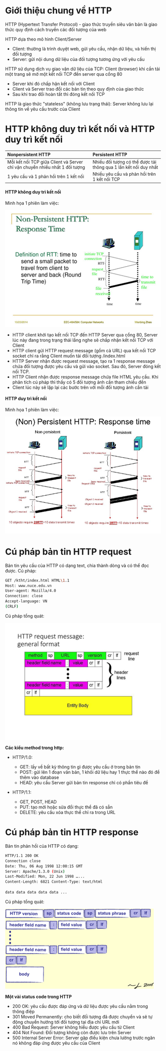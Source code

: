 # Giới thiệu chung về HTTP

HTTP (Hypertext Transfer Protocol) - giao thức truyền siêu văn bản là giao thức quy định cách truyền các đối tượng của web 

HTTP dựa theo mô hình Client/Server
- Client: thường là trình duyệt web, gửi yêu cầu, nhận dữ liệu, và hiển thị đối tượng
- Server: gửi nội dung dữ liệu của đối tượng tương ứng với yêu cầu

HTTP sử dụng dịch vụ giao vận dữ liệu của TCP: Client (browser) khi cần tải một trang sẽ mở một kết nối TCP đến server qua cổng 80
- Server khi đó chấp hận kết nối với Client 
- Client và Server trao đổi các bản tin theo quy định của giao thức 
- Sau khi trao đổi hoàn tất thì đóng kết nối TCP

HTTP là giao thức "stateless" (không lưu trạng thái): Server không lưu lại thông tin về yêu cầu trước của Client

# HTTP không duy trì kết nối và HTTP duy trì kết nối

|Nonpersistent HTTP|Persistent HTTP|
|:-|:-|
|Mỗi kết nối TCP giữa Client và Server chỉ vận chuyển nhiều nhất 1 đối tượng|Nhiều đối tượng có thể được tải thông qua 1 lần kết nối duy nhất|
|1 yêu cầu và 1 phản hồi trên 1 kết nối|Nhiều yêu cầu và phản hồi trên 1 kết nối TCP|

#### HTTP không duy trì kết nối

Minh họa 1 phiên làm việc:

![](../images/nonpersistent_http.jpg)

- HTTP client khởi tạo kết nối TCP đến HTTP Server qua cổng 80, Server lúc này đang trong trạng thái lắng nghe sẽ chấp nhận kết nối TCP với Client
- HTTP client gửi HTTP request message (gồm cả URL) qua kết nối TCP socket chỉ ra rằng Client muốn tải đối tượng /index.html
- HTTP Server nhận được request message, tạo ra 1 response message chứa đối tượng được yêu cầu và gửi vào socket. Sau đó, Server đóng kết nối TCP.
- HTTP Client nhận được response message chứa file HTML yêu cầu. Khi phân tích cú pháp thì thấy có 5 đối tượng ảnh cần tham chiếu đến
- Client lúc này sẽ lặp lại các bước trên với mỗi đối tượng ảnh cần tải

#### HTTP duy trì kết nối

Minh họa 1 phiên làm việc:

![](../images/persistent_http.jpg)

# Cú pháp bản tin HTTP request

Bản tin yêu cầu của HTTP có dạng text, chia thành dòng và có thể đọc được. Cú pháp:

```sh
GET /ktht/index.html HTML\1.1
Host: www.nuce.edu.vn
User-agent: Mozilla/4.0
Connection: close
Accept-language: VN
(CRLF)
```

Cú pháp tổng quát:

![](../images/http_request_format.jpg)

**Các kiểu method trong http:**
- HTTP/1.0:
   - GET: lấy về bất kỳ thông tin gì được yêu cầu ở trong bản tin
   - POST: gửi lên 1 đoạn văn bản, 1 khối dữ liệu hay 1 thực thể nào đó để thêm vào database
   - HEAD: yêu cầu Server gửi bản tin response chỉ có phần tiêu đề

- HTTP/1.1:
   - GET, POST, HEAD
   - PUT: tạo mới hoặc sửa đổi thực thể đã có sẵn
   - DELETE: yêu cầu xóa thực thể chỉ ra trong URL

# Cú pháp bản tin HTTP response

Bản tin phản hồi của HTTP có dạng:

```sh
HTTP/1.1 200 OK
Connection close
Date: Thu, 06 Aug 1998 12:00:15 GMT
Server: Apache/1.3.0 (Unix)
Last-Modified: Mon, 22 Jun 1998 …...
Content-Length: 6821 Content-Type: text/html

data data data data data ...
```

Cú pháp tổng quát:

![](../images/http_response_format.png)

**Một vài status code trong HTTP**
- 200 OK: yêu cầu được đáp ứng và dữ liệu được yêu cầu nằm trong thông điệp
- 301 Moved Permanently: cho biết đối tượng đã được chuyển và sẽ tự động chuyển hướng tới đối tượng tại địa chỉ URL mới
- 400 Bad Request: Server không hiểu được yêu cầu từ Client
- 404 Not Found: Đối tượng không còn được lưu trên Server
- 500 Internal Server Error: Server gặp điều kiện chưa lường trước ngăn nó không đáp ứng được yêu cầu của Client